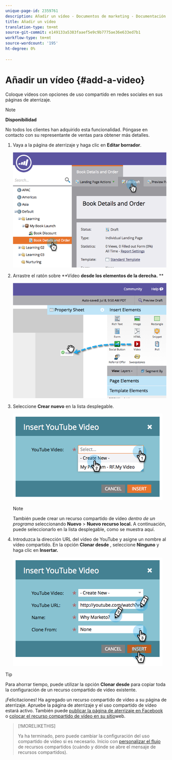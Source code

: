 ```yaml
---
unique-page-id: 2359761
description: Añadir un vídeo - Documentos de marketing - Documentación del producto
title: Añadir un vídeo
translation-type: tm+mt
source-git-commit: e149133a5383faaef5e9c9b7775ae36e633ed7b1
workflow-type: tm+mt
source-wordcount: '195'
ht-degree: 0%

---
```



# Añadir un vídeo {#add-a-video}

Coloque vídeos con opciones de uso compartido en redes sociales en sus páginas de aterrizaje.

>[!NOTE]
>
>**Disponibilidad**
>
>No todos los clientes han adquirido esta funcionalidad. Póngase en contacto con su representante de ventas para obtener más detalles.

1. Vaya a la página de aterrizaje y haga clic en **Editar borrador**.

   ![](assets/image2014-9-23-16-3a49-3a49.png)

1. Arrastre el ratón sobre **Vídeo **desde los elementos de la derecha.** **

   ![](assets/image2014-9-23-16-3a51-3a0.png)

1. Seleccione **Crear nuevo** en la lista desplegable.

   ![](assets/image2014-9-23-16-3a51-3a11.png)

   >[!NOTE]
   >
   >También puede crear un recurso compartido de vídeo *dentro de un programa* seleccionando **Nuevo** > **Nuevo recurso local.** A continuación, puede seleccionarlo en la lista desplegable, como se muestra aquí.

1. Introduzca la dirección URL del vídeo de YouTube y asigne un nombre al vídeo compartido. En la opción **Clonar desde** , seleccione **Ninguno** y haga clic en **Insertar.**

   ![](assets/image2014-9-23-16-3a51-3a32.png)

>[!TIP]
>
>Para ahorrar tiempo, puede utilizar la opción **Clonar desde** para copiar toda la configuración de un recurso compartido de vídeo existente.

¡Felicitaciones! Ha agregado un recurso compartido de vídeo a su página de aterrizaje. Apruebe la página de aterrizaje y el uso compartido de vídeo estará activo. También puede [publicar la página de aterrizaje en Facebook](../../../../product-docs/demand-generation/facebook/publish-landing-pages-to-facebook.md) o [colocar el recurso compartido de vídeo en su sitio](../../../../product-docs/demand-generation/social/configuring-social-actions/customize-video-share-flow.md)web.

>[!MORELIKETHIS]
>
>Ya ha terminado, pero puede cambiar la configuración del uso compartido de vídeo si es necesario. Inicio con [personalizar el flujo](../../../../product-docs/demand-generation/social/configuring-social-actions/customize-video-share-flow.md) de recursos compartidos (cuándo y dónde se abre el mensaje de recursos compartidos).

